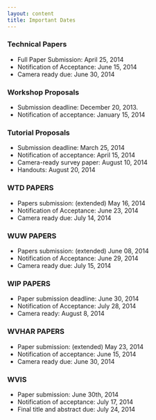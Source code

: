 ```yaml
---
layout: content
title: Important Dates
---
```


### Technical Papers

- Full Paper Submission: April 25, 2014
- Notification of Acceptance: June 15, 2014
- Camera ready due: June 30, 2014

### Workshop Proposals

- Submission deadline: December 20, 2013.
- Notification of acceptance: January 15, 2014

### Tutorial Proposals

- Submission deadline: March 25, 2014
- Notification of acceptance: April 15, 2014
- Camera-ready survey paper: August 10, 2014
- Handouts: August 20, 2014

### WTD PAPERS

- Papers submission: (extended) May 16, 2014
- Notification of Acceptance: June 23, 2014
- Camera ready due: July 14, 2014

### WUW PAPERS

- Papers submission: (extended) June 08, 2014
- Notification of Acceptance: June 29, 2014
- Camera ready due: July 15, 2014

### WIP PAPERS

- Paper submission deadline: June 30, 2014
- Notification of Acceptance: July 28, 2014
- Camera ready: August 8, 2014

### WVHAR PAPERS

- Paper submission: (extended) May 23, 2014 
- Notification of acceptance: June 15, 2014
- Camera ready due: June 30, 2014

### WVIS 

- Paper submission: June 30th, 2014
- Notification of acceptance: July 17, 2014
- Final title and abstract due: July 24, 2014
